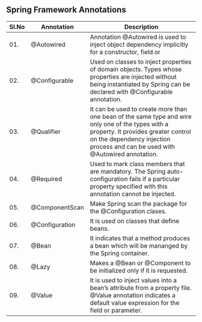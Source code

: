 ## Spring Framework Annotations

|Sl.No| Annotation    | Description  |
|-----|---------------|--------------|
| 01. |@Autowired	  |Annotation @Autowired is used to inject object dependency implicitly for a constructor, field or |method. This is known as “autowired by type” since the object to be injected is discovered by its type. The items declared @Autowired need not have to be public.	|				
| 02. |@Configurable  |	Used on classes to inject properties of domain objects. Types whose properties are injected without being instantiated by Spring can be declared with @Configurable annotation.					|
| 03. |@Qualifier	  |It can be used to create more than one bean of the same type and wire only one of the types with a property. It provides greater control on the dependency injection process and can be used with @Autowired annotation.|
| 04. |@Required	  |Used to mark class members that are mandatory. The Spring auto-configuration fails if a particular property specified with this annotation cannot be injected.					|
| 05.  |@ComponentScan|Make Spring scan the package for the @Configuration clases.					|
| 06.  |@Configuration|It is used on classes that define beans.					|
| 07.  |@Bean	      |It indicates that a method produces a bean which will be mananged by the Spring container.|			
| 08.  |@Lazy	      |Makes a @Bean or @Component to be initialized only if it is requested.	|		
| 09.  |@Value	      |It is used to inject values into a bean’s attribute from a property file. @Value annotation indicates a default value expression for the field or parameter.|				